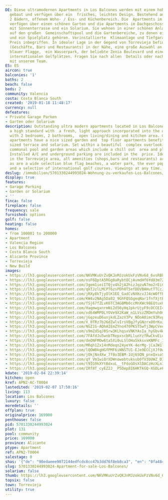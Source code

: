 ```yaml
---
DE: Diese ultramodernen Apartments in Los Balcones werden mit einem hohen Standard
  gebaut und verfügen über ein  frisches, leichtes Design. Bestehend aus 2 Schlafzimmern,
  2 Bädern, offenem Wohn- / Ess- und Küchenbereich. Die  Apartments im Erdgeschoss
  verfügen über einen schönen Garten und die Apartments im Dachgeschoss bieten eine  Terrasse
  mit Sonnenterrasse und ein Solarium. Sie wohnen in einer schönen Anlage mit Blick
  auf den großen  Gemeinschaftspool und die Gartenbereiche, zu denen ein Chill-Out-Bereich
  und ein Spielplatz gehören. Vorinstallierte  Klimaanlage und Tiefgarage sind im
  Preis inbegriffen. In idealer Lage in der Gegend von Torrevieja befinden sich alle  Annehmlichkeiten
  (Geschäfte, Bars und Restaurants) in der Nähe, eine große Auswahl an Stränden mit
  blauer Flagge,  ein Wasserpark, der beliebte Zenia Boulevard und eine Auswahl an
  internationalen Golfplätzen. Fragen Sie nach allen  Details oder nach einer Besichtigung
  mit unserem Team.
ES: ES
aircon: true
balconies: '1'
baths: 2
beach: false
beds: 2
community: Valencia
costa: Costa Blanca South
created: '2019-01-18 11:48:17'
currency: null
defeatures:
- Private Garage Parken
- Garten oder Solarium
description: Outstanding ultra modern apartments located in Los Balcones - built to
  a high standard with  a fresh, light approach incorporated into the design. Comes
  with 2 bedrooms, 2 bathrooms,  open living/dining and kitchen area. Ground floor
  apartments have a nice sized garden and  top floor apartments benefit from a niced
  sized terrace and solarium. Set within a beautiful  complex overlooking the large
  communal pool and garden areas which include a chill out  area and playground. Pre
  Installed A/C and underground parking are included in the  price. Ideally located
  in the Torrevieja area, all amenities (shops,bars and restaurants) are  close by
  as are a wide selection blue flag beaches, a water park, the ever popular Zenia  Boulevard
  and a selection of international golf courses. Viewings at any time.
deslug: /immobilien/5701330244993024-Wohnung-zu-verkaufen-Los-Balcones/
display: true
features:
- Garage Parking
- Garden or Solarium
- ''
finca: false
fireplace: false
frequency: sale
furnished: options
golf: false
heating: false
homes:
- from 100001 to 200000
- Apartment
- Valencia Region
- Los Balcones
- Costa Blanca South
- Alicante Province
- Torrevieja
- New Build
images:
- https://lh3.googleusercontent.com/NKVMKuUrZvQKJnMJzokUxFzVNv6d_6vsRBkqK7MfnH7zOiIBrVvBg3onziPiOCy4BeX5Wa-FibLEjcFlJAHH=w640-rj-e30-l100
- https://lh3.googleusercontent.com/nsF6QptA5RGg0aRybtOCjAvmdHf6Yd83m72-dQGwLJzH8art_Kfq8zmYJdLBnzPM_O7YO7vAeQ7bd-cJl-RW=w640-rj-e30-l100
- https://lh3.googleusercontent.com/3gem1ieiITQjv4h2jA2hizJqzuN7mo2rEiGmw-86StRsHPvsU_btEodxLSr2pOwibf5r4eJ6eXrC8G7fD2-2Yg=w640-rj-e30-l100
- https://lh3.googleusercontent.com/qkTJzlLMCPT6zsPDh0T5efDDVBAHutTTCcJQ61LSxS3UgBLscDfNGiT85A00qeqJa-2VjexJVJmM3VjiEZ1S=w640-rj-e30-l100
- https://lh3.googleusercontent.com/jRXy8kTjyOlK1EE_GadCvNXKcvJJ4cWOffbjRtRkZ7pPnEOo4sJW0vifXTW0L2blWBI6tjbbAxuKLa7hVSp5=w640-rj-e30-l100
- https://lh3.googleusercontent.com/KW4v2NAg5Da82_9GhFQSGgeqNar1fnfXjtBXDkxuAp66luS-smRu3NgHmzzDfXG2RfEM2g2WZ9BZcdwNf3A=w640-rj-e30-l100
- https://lh3.googleusercontent.com/fSj67fZLvK6TC3AGBMb0ccMnXWc98EQtuxUIjdgeqq_xP1CPAJJfreT1XG9H2_BYTMkJ-tzYphWJ98N7s2et=w640-rj-e30-l100
- https://lh3.googleusercontent.com/HaqmwgxnrmNi2d56yHqJpkrUjyF9cOCCEI4C_HozW2X1tApqooXM_s5jXFCl87-Vh4dpgaNILDTTEnOlsY0=w640-rj-e30-l100
- https://lh3.googleusercontent.com/xd64WMP0LYOVe9X2KaW_n1LVszZRDmYuh0mtadTtOfYZQLvXyTiUxoipZh48gUZAQjAvicU9ASRrLXB_zoKu=w640-rj-e30-l100
- https://lh3.googleusercontent.com/jGqzeuD6unjkdLZazV3Pv_NOoA0imc93RvpOyMEZiJLwCSMhaFumrw-xjCUhUvZFxNVJAYIRoN9_hNGjPqjF=w640-rj-e30-l100
- https://lh3.googleusercontent.com/X_0TRz7b26dZwlvIrsVBgJfyGNzrxO0rKuzalDynFR_8qoKK_gFuN6IK6n6GX8KIXJjjRva5jym8KZgN9tk=w640-rj-e30-l100
- https://lh3.googleusercontent.com/NGZ1G-AQhAIEmZYno470PKST5wTj3WpCVeoMuNZrU-mZY9wkwgpvXkk6q7u9ndtoFRJy9yd5rk35Z3Fnbro=w640-rj-e30-l100
- https://lh3.googleusercontent.com/s9mZd5qJ8Srw3KLhqsxVNKYAsIa_hyGbv4WbAe21Sfo0sF88FkmxFzZYng_qCkCePjvMxmgckh3O-wTFZG8=w640-rj-e30-l100
- https://lh3.googleusercontent.com/7FAfdJu5wnbTRepxscbRLlunYzfRwCkvEioFSNkpXW8JJoGEUHJorqk4vZdvG6XgB6qCk3mwwccNKJFREB8zUw=w640-rj-e30-l100
- https://lh3.googleusercontent.com/deONFMOw6ta5Xi0uLSlOHa5kksvxKNMFc_IMQ-ktrgdrC80o8iC0-9r1der0wB_nm0ZqXay_DVn18MJoWlOd=w640-rj-e30-l100
- https://lh3.googleusercontent.com/MRqh1Zx14nMdeqn24yeYK-4erMg-jCaJW1ljs42MgZMFAqxHlmhbywjJ08btF_oWnPW3S3WSrTJv21cOoma5=w640-rj-e30-l100
- https://lh3.googleusercontent.com/lQOW0kgHGfPMF6iNNSTU1-EJe9ECCjXJf0wTQeQxktl9G6burNVwsGxywgVmQF5Cfsi6kVwZdLMeoJb-tdx3=w640-rj-e30-l100
- https://lh3.googleusercontent.com/jOkjNx4Xw_7f8o3EBM-1Uj6SQN_pnxQxsoS2nDaxoQBowykKIK453h_hc5POQzhTJ6PSHvxleTJToVF7_J0=w640-rj-e30-l100
- https://lh3.googleusercontent.com/qY_Vm1wiQrXDWnowobtuksub0fV3bUWZ_DInps_6eok0-GPJYZ9CYUeEkX9z7fVEdIdIxhM_-TSUuezzdBkQ=w640-rj-e30-l100
- https://lh3.googleusercontent.com/t9IG9kXYtBdxuL__tFdoGOsXlDACzHzXLn3AAu5SySeJPx6YHpki5UvI4kMOm9qLI0xwdffCy0jdbHRdWsTe=w640-rj-e30-l100
- https://lh3.googleusercontent.com/IRf8T_cyEZ2J__P5Dep8I6HKTkGQ-XGDLeFKLULWvlfED60ZOu792dj1ci09ICosGZSSSPVkpBvdq1g7ZtA5=w640-rj-e30-l100
kdate: '2019-02-04 22:39:14'
kitchen: open
kref: APN2-AC-T0004
lastedited: '2019-02-07 17:58:16'
living: 113
location: Los Balcones
luxury: false
moredetails: ''
offplan: true
originalprice: 169900
penthouse: false
pid: 5701330244993024
plot: 131
pool: community
price: 169900
province: Alicante
ptype: Apartment
ref: APN2-T0004
salestage: 0
shas: '{"de": "90edaeee9072144edfcdc8cc47b3dd76f8eb8ca3", "en": "0fa4842af6d049c5c6fd66255c34ed4a05eee246"}'
slug: 5701330244993024-Apartment-for-sale-Los-Balcones/
solarium: false
thumb: https://lh3.googleusercontent.com/NKVMKuUrZvQKJnMJzokUxFzVNv6d_6vsRBkqK7MfnH7zOiIBrVvBg3onziPiOCy4BeX5Wa-FibLEjcFlJAHH=w400-h240-n-rj-e30-l100
topsix: false
town: Torrevieja
utility: true
---
```

